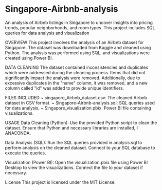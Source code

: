 # Singapore-Airbnb-analysis
An analysis of Airbnb listings in Singapore to uncover insights into pricing trends, popular neighborhoods, and room types. This project includes SQL queries for data analysis and visualization



OVERVIEW
This project involves the analysis of an Airbnb dataset for Singapore. The dataset was downloaded from Kaggle and cleaned using Python. The analysis was performed using SQL, and visualizations were created using Power BI.



DATA CLEANING
The dataset contained inconsistencies and duplicates which were addressed during the cleaning process. Items that did not significantly impact the analysis were removed. Additionally, due to excessive duplicates in the "name" column, it was removed, and a new column called "id" was added to provide unique identifiers.

FILES INCLUDED
~ singapore_Airbnb_dataset.csv: The cleaned Airbnb dataset in CSV format.
~ Singapore-Airbnb-analysis.sql: SQL queries used for data analysis.
~ Singapore_visualization.pbix: Power BI file containing visualizations.




USAGE
Data Cleaning (Python):
  Use the provided Python script to clean the dataset. Ensure that Python and necessary libraries are installed, I ANACONDA.
  
Data Analysis (SQL):
  Run the SQL queries provided in analysis.sql to perform analysis on the cleaned dataset. Connect to your SQL database to execute the queries.

Visualization (Power BI):
  Open the visualization.pbix file using Power BI Desktop to view the visualizations. Connect the file to your dataset if necessary.



  License
This project is licensed under the MIT License.
